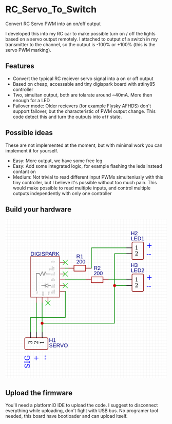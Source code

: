 # RC_Servo_To_Switch

Convert RC Servo PWM into an on/off output

I developed this into my RC car to make possible turn on / off the lights based on a servo output remotely. I attached to output of a switch in my transmitter to the channel, so the output is -100% or +100% (this is the servo PWM marking).

## Features

- Convert the typical RC reciever servo signal into a on or off output
- Based on cheap, accessable and tiny digispark board with attiny85 controller
- Two, simultan output, both are tolarate around ~40mA. More then enough for a LED
- Failover mode: Older recievers (for example Flysky AFHDS) don't support failover, but the characteristic of PWM output change. This code detect this and turn the outputs into `off` state.

## Possible ideas

These are not implemented at the moment, but with minimal work you can implement it for yourself.

- Easy: More output, we have some free leg
- Easy: Add some integrated logic, for example flashing the leds instead contant on
- Medium: Not trivial to read different input PWMs simulteniusly with this tiny controller, but I believe it's possible without too much pain. This would make possible to read multiple inputs, and control multiple outputs independently with only one controller

## Build your hardware

![Hardware](images/hardware.png)

## Upload the firmware

You'll need a platformIO IDE to upload the code. I suggest to disconnect everything while uploading, don't fight with USB bus. No programer tool needed, this board have bootloader and can upload itself.
